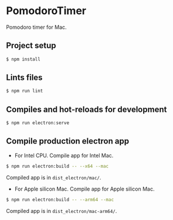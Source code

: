 # PomodoroTimer
Pomodoro timer for Mac.


## Project setup
```bash
$ npm install
```

## Lints files
```bash
$ npm run lint
```

## Compiles and hot-reloads for development
```bash
$ npm run electron:serve
```

## Compile production electron app
* For Intel CPU.
Compile app for Intel Mac.  
```bash
$ npm run electron:build -- --x64 --mac
```
Compiled app is in `dist_electron/mac/`.


* For Apple silicon Mac.
Compile app for Apple silicon Mac.  
```bash
$ npm run electron:build -- --arm64 --mac
```
Compiled app is in `dist_electron/mac-arm64/`.